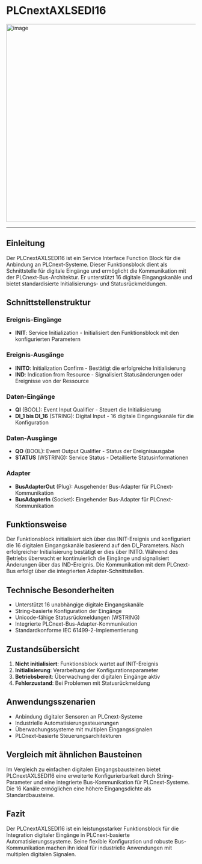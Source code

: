 # PLCnextAXLSEDI16

<img width="1134" height="525" alt="image" src="https://github.com/user-attachments/assets/eb1ecb99-bebd-4650-b9fb-a7b8e9fc9331" />

* * * * * * * * * *
## Einleitung
Der PLCnextAXLSEDI16 ist ein Service Interface Function Block für die Anbindung an PLCnext-Systeme. Dieser Funktionsblock dient als Schnittstelle für digitale Eingänge und ermöglicht die Kommunikation mit der PLCnext-Bus-Architektur. Er unterstützt 16 digitale Eingangskanäle und bietet standardisierte Initialisierungs- und Statusrückmeldungen.

## Schnittstellenstruktur

### **Ereignis-Eingänge**
- **INIT**: Service Initialization - Initialisiert den Funktionsblock mit den konfigurierten Parametern

### **Ereignis-Ausgänge**
- **INITO**: Initialization Confirm - Bestätigt die erfolgreiche Initialisierung
- **IND**: Indication from Resource - Signalisiert Statusänderungen oder Ereignisse von der Ressource

### **Daten-Eingänge**
- **QI** (BOOL): Event Input Qualifier - Steuert die Initialisierung
- **DI_1 bis DI_16** (STRING): Digital Input - 16 digitale Eingangskanäle für die Konfiguration

### **Daten-Ausgänge**
- **QO** (BOOL): Event Output Qualifier - Status der Ereignisausgabe
- **STATUS** (WSTRING): Service Status - Detaillierte Statusinformationen

### **Adapter**
- **BusAdapterOut** (Plug): Ausgehender Bus-Adapter für PLCnext-Kommunikation
- **BusAdapterIn** (Socket): Eingehender Bus-Adapter für PLCnext-Kommunikation

## Funktionsweise
Der Funktionsblock initialisiert sich über das INIT-Ereignis und konfiguriert die 16 digitalen Eingangskanäle basierend auf den DI_Parameters. Nach erfolgreicher Initialisierung bestätigt er dies über INITO. Während des Betriebs überwacht er kontinuierlich die Eingänge und signalisiert Änderungen über das IND-Ereignis. Die Kommunikation mit dem PLCnext-Bus erfolgt über die integrierten Adapter-Schnittstellen.

## Technische Besonderheiten
- Unterstützt 16 unabhängige digitale Eingangskanäle
- String-basierte Konfiguration der Eingänge
- Unicode-fähige Statusrückmeldungen (WSTRING)
- Integrierte PLCnext-Bus-Adapter-Kommunikation
- Standardkonforme IEC 61499-2-Implementierung

## Zustandsübersicht
1. **Nicht initialisiert**: Funktionsblock wartet auf INIT-Ereignis
2. **Initialisierung**: Verarbeitung der Konfigurationsparameter
3. **Betriebsbereit**: Überwachung der digitalen Eingänge aktiv
4. **Fehlerzustand**: Bei Problemen mit Statusrückmeldung

## Anwendungsszenarien
- Anbindung digitaler Sensoren an PLCnext-Systeme
- Industrielle Automatisierungssteuerungen
- Überwachungssysteme mit multiplen Eingangssignalen
- PLCnext-basierte Steuerungsarchitekturen

## Vergleich mit ähnlichen Bausteinen
Im Vergleich zu einfachen digitalen Eingangsbausteinen bietet PLCnextAXLSEDI16 eine erweiterte Konfigurierbarkeit durch String-Parameter und eine integrierte Bus-Kommunikation für PLCnext-Systeme. Die 16 Kanäle ermöglichen eine höhere Eingangsdichte als Standardbausteine.

## Fazit
Der PLCnextAXLSEDI16 ist ein leistungsstarker Funktionsblock für die Integration digitaler Eingänge in PLCnext-basierte Automatisierungssysteme. Seine flexible Konfiguration und robuste Bus-Kommunikation machen ihn ideal für industrielle Anwendungen mit multiplen digitalen Signalen.
